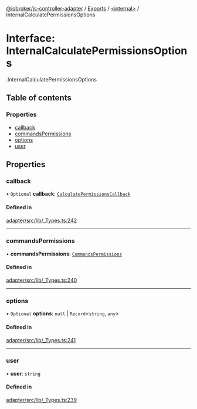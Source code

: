 [@iobroker/js-controller-adapter](../README.md) / [Exports](../modules.md) / [<internal\>](../modules/internal_.md) / InternalCalculatePermissionsOptions

# Interface: InternalCalculatePermissionsOptions

[<internal>](../modules/internal_.md).InternalCalculatePermissionsOptions

## Table of contents

### Properties

- [callback](internal_.InternalCalculatePermissionsOptions.md#callback)
- [commandsPermissions](internal_.InternalCalculatePermissionsOptions.md#commandspermissions)
- [options](internal_.InternalCalculatePermissionsOptions.md#options)
- [user](internal_.InternalCalculatePermissionsOptions.md#user)

## Properties

### callback

• `Optional` **callback**: [`CalculatePermissionsCallback`](../modules/internal_.md#calculatepermissionscallback)

#### Defined in

[adapter/src/lib/_Types.ts:242](https://github.com/ioBroker/ioBroker.js-controller/blob/25f18577/packages/adapter/src/lib/_Types.ts#L242)

___

### commandsPermissions

• **commandsPermissions**: [`CommandsPermissions`](../modules/internal_.md#commandspermissions)

#### Defined in

[adapter/src/lib/_Types.ts:240](https://github.com/ioBroker/ioBroker.js-controller/blob/25f18577/packages/adapter/src/lib/_Types.ts#L240)

___

### options

• `Optional` **options**: ``null`` \| `Record`<`string`, `any`\>

#### Defined in

[adapter/src/lib/_Types.ts:241](https://github.com/ioBroker/ioBroker.js-controller/blob/25f18577/packages/adapter/src/lib/_Types.ts#L241)

___

### user

• **user**: `string`

#### Defined in

[adapter/src/lib/_Types.ts:239](https://github.com/ioBroker/ioBroker.js-controller/blob/25f18577/packages/adapter/src/lib/_Types.ts#L239)
